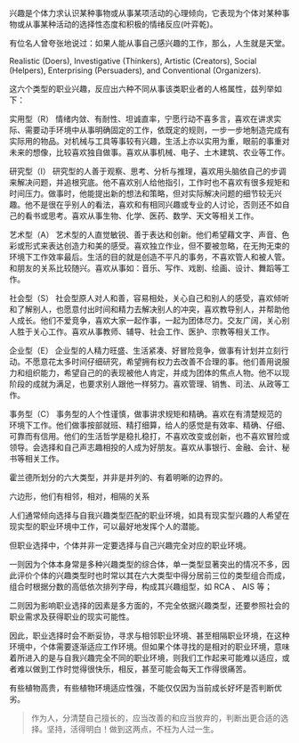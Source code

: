 兴趣是个体力求认识某种事物或从事某项活动的心理倾向，它表现为个体对某种事物或从事某种活动的选择性态度和积极的情绪反应(叶弈乾)。

有位名人曾夸张地说过：如果人能从事自己感兴趣的工作，那么，人生就是天堂。

Realistic (Doers), Investigative (Thinkers), Artistic (Creators), Social (Helpers), Enterprising (Persuaders), and Conventional (Organizers).

这六个类型的职业兴趣，反应出六种不同从事该类职业者的人格属性，兹列举如下：

实用型（R）
    情绪内敛、有耐性、坦诚直率，宁愿行动不喜多言，喜欢在讲求实际、需要动手环境中从事明确固定的工作，依既定的规则，一步一步地制造完成有实际用的物品。对机械与工具等事较有兴趣，生活上亦以实用为重，眼前的事重对未来的想像，比较喜欢独自做事。喜欢从事机械、电子、土木建筑、农业等工作。

研究型（I）
   研究型的人善于观察、思考、分析与推理，喜欢用头脑依自己的步调来解决问题，并追根究底。他不喜欢别人给他指引，工作时也不喜欢有很多规矩和时间压力。做事时，他能提出新的想法和策略，但对实际解决问题的细节较无兴趣。他不是很在乎别人的看法，喜欢和有相同兴趣或专业的人讨论，否则还不如自己的看书或思考。喜欢从事生物、化学、医药、数学、天文等相关工作。

艺术型（A）
    艺术型的人直觉敏锐、善于表达和创新。他们希望藉文字、声音、色彩或形式来表达创造力和美的感受。喜欢独立作业，但不要被忽略，在无拘无束的环境下工作效率最后。生活的目的就是创造不平凡的事务，不喜欢管人和被人管。和朋友的关系比较随兴。喜欢从事如：音乐、写作、戏剧、绘画、设计、舞蹈等工作。

社会型（S）
    社会型原人对人和善，容易相处，关心自己和别人的感受，喜欢倾听和了解别人，也愿意付出时间和精力去解决别人的冲突，喜欢教导别人，并帮助他人成长。他们不爱竞争，喜欢大家一起作事，一起为团体尽力。交友广阔，关心别人胜于关心工作。喜欢从事教师、辅导、社会工作、医护、宗教等相关工作。

企业型（E）
    企业型的人精力旺盛、生活紧凑、好冒险竞争，做事有计划并立刻行动。不愿意花太多时间仔细研究，希望拥有权力去改善不合理的事。他们善用说服力和组织能力，希望自己的的表现被他人肯定，并成为团体的焦点人物。他不以现阶段的成就为满足，也要求别人跟他一样努力。喜欢管理、销售、司法、从政等工作。

事务型（C）
    事务型的人个性谨慎，做事讲求规矩和精确。喜欢在有清楚规范的环境下工作。他们做事按部就班、精打细算，给人的感觉是有效率、精确、仔细、可靠而有信用。他们的生活哲学是稳扎稳打，不喜欢改变或创新，也不喜欢冒险或领导。会选择和自己声志趣相投的人成为好朋友。喜欢从事银行、金融、会计、秘书等相关工作。


霍兰德所划分的六大类型，并非是并列的、有着明晰的边界的。

六边形，他们有相邻，相对，相隔的关系

人们通常倾向选择与自我兴趣类型匹配的职业环境，如具有现实型兴趣的人希望在现实型的职业环境中工作，可以最好地发挥个人的潜能。

但职业选择中，个体并非一定要选择与自己兴趣完全对应的职业环境。

一则因为个体本身常是多种兴趣类型的综合体，单一类型显著突出的情况不多，因此评价个体的兴趣类型时也时常以其在六大类型中得分居前三位的类型组合而成，组合时根据分数的高低依次排列字母，构成其兴趣组型，如 RCA 、 AIS 等；

二则因为影响职业选择的因素是多方面的，不完全依据兴趣类型，还要参照社会的职业需求及获得职业的现实可能性。

因此，职业选择时会不断妥协，寻求与相邻职业环境、甚至相隔职业环境，在这种环境中，个体需要逐渐适应工作环境。但如果个体寻找的是相对的职业环境，意味着所进入的是与自我兴趣完全不同的职业环境，则我们工作起来可能难以适应，或者难以做到工作时觉得很快乐，相反，甚至可能会每天工作得很痛苦。


有些植物高贵，有些植物环境适应性强，不能仅仅因为当前成长好坏是否判断优劣。

> 作为人，分清楚自己擅长的，应当改善的和应当放弃的，判断出更合适的选择。坚持，活得明白！做到这两点，不枉为人过一生。
